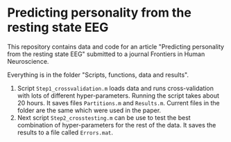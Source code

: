 Predicting personality from the resting state EEG
=================================================

This repository contains data and code for an article "Predicting personality from the resting state EEG" submitted to a journal Frontiers in Human Neuroscience.

Everything is in the folder "Scripts, functions, data and results".

1.  Script `Step1_crossvalidation.m` loads data and runs cross-validation with lots of different hyper-parameters. Running the script takes about 20 hours. It saves files `Partitions.m` and `Results.m`. Current files in the folder are the same which were used in the paper.
2.  Next script `Step2_crosstesting.m` can be use to test the best combination of hyper-parameters for the rest of the data. It saves the results to a file called `Errors.mat`.


